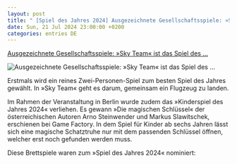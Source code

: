 ```yaml
---
layout: post
title: " [Spiel des Jahres 2024] Ausgezeichnete Gesellschaftsspiele: »Sky Team« ist das Spiel des ..."
date: Sun, 21 Jul 2024 23:00:00 +0200
categories: entries DE
---
```

[Ausgezeichnete Gesellschaftsspiele: »Sky Team« ist das Spiel des ...](https://www.spiegel.de/netzwelt/games/sky-team-ist-das-spiel-des-jahres-2024-a-a8b2f7a3-2642-4f0e-9d7b-db240990a005)

![Ausgezeichnete Gesellschaftsspiele: »Sky Team« ist das Spiel des ...](https://cdn.prod.www.spiegel.de/images/94f2caa9-a029-4d19-af9e-c4b7eb0d76cc_w1200_r1.778_fpx65.2_fpy50.jpg)

Erstmals wird ein reines Zwei-Personen-Spiel zum besten Spiel des Jahres gewählt. In »Sky Team« geht es darum, gemeinsam ein Flugzeug zu landen.

Im Rahmen der Veranstaltung in Berlin wurde zudem das »Kinderspiel des Jahres 2024« verliehen. Es gewann »Die magischen Schlüssel« der österreichischen Autoren Arno Steinwender und Markus Slawitschek, erschienen bei Game Factory. In dem Spiel für Kinder ab sechs Jahren lässt sich eine magische Schatztruhe nur mit dem passenden Schlüssel öffnen, welcher erst noch gefunden werden muss.

Diese Brettspiele waren zum »Spiel des Jahres 2024« nominiert:

